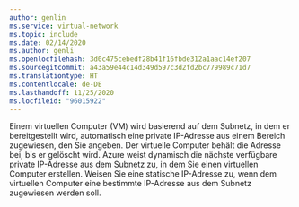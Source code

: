 ```yaml
---
author: genlin
ms.service: virtual-network
ms.topic: include
ms.date: 02/14/2020
ms.author: genli
ms.openlocfilehash: 3d0c475cebedf28b41f16fbde312a1aac14ef207
ms.sourcegitcommit: a43a59e44c14d349d597c3d2fd2bc779989c71d7
ms.translationtype: HT
ms.contentlocale: de-DE
ms.lasthandoff: 11/25/2020
ms.locfileid: "96015922"
---
```

Einem virtuellen Computer (VM) wird basierend auf dem Subnetz, in dem er bereitgestellt wird, automatisch eine private IP-Adresse aus einem Bereich zugewiesen, den Sie angeben. Der virtuelle Computer behält die Adresse bei, bis er gelöscht wird. Azure weist dynamisch die nächste verfügbare private IP-Adresse aus dem Subnetz zu, in dem Sie einen virtuellen Computer erstellen. Weisen Sie eine statische IP-Adresse zu, wenn dem virtuellen Computer eine bestimmte IP-Adresse aus dem Subnetz zugewiesen werden soll.
